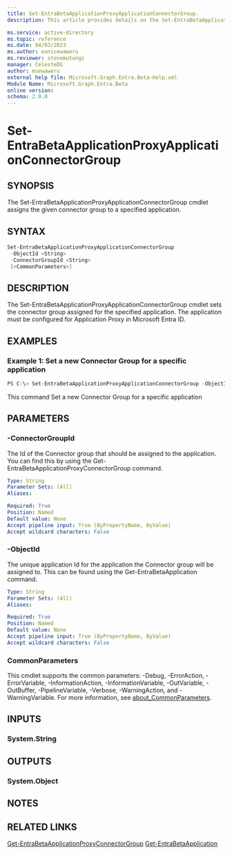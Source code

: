 ```yaml
---
title: Set-EntraBetaApplicationProxyApplicationConnectorGroup.
description: This article provides details on the Set-EntraBetaApplicationProxyApplicationConnectorGroup command.

ms.service: active-directory
ms.topic: reference
ms.date: 04/03/2023
ms.author: eunicewaweru
ms.reviewer: stevemutungi
manager: CelesteDG
author: msewaweru
external help file: Microsoft.Graph.Entra.Beta-Help.xml
Module Name: Microsoft.Graph.Entra.Beta
online version:
schema: 2.0.0
---
```


# Set-EntraBetaApplicationProxyApplicationConnectorGroup

## SYNOPSIS
The Set-EntraBetaApplicationProxyApplicationConnectorGroup cmdlet assigns the given connector group to a specified application.

## SYNTAX

```powershell
Set-EntraBetaApplicationProxyApplicationConnectorGroup 
 -ObjectId <String> 
 -ConnectorGroupId <String>
 [<CommonParameters>]
```

## DESCRIPTION
The Set-EntraBetaApplicationProxyApplicationConnectorGroup cmdlet sets the connector group assigned for the specified application.
The application must be configured for Application Proxy in Microsoft Entra ID.

## EXAMPLES

### Example 1: Set a new Connector Group for a specific application
```powershell
PS C:\> Set-EntraBetaApplicationProxyApplicationConnectorGroup -ObjectId 59462d3c-a1bc-40a0-9bed-be799357ebce -ConnectorGroupId a39b9095-8dc8-4d3a-86c3-e7b5c3f0fb84
```

This command Set a new Connector Group for a specific application

## PARAMETERS

### -ConnectorGroupId
The Id of the Connector group that should be assigned to the application.
You can find this by using the Get-EntraBetaApplicationProxyConnectorGroup command.

```yaml
Type: String
Parameter Sets: (All)
Aliases:

Required: True
Position: Named
Default value: None
Accept pipeline input: True (ByPropertyName, ByValue)
Accept wildcard characters: False
```

### -ObjectId
The unique application Id for the application the Connector group will be assigned to.
This can be found using the Get-EntraBetaApplication command.

```yaml
Type: String
Parameter Sets: (All)
Aliases:

Required: True
Position: Named
Default value: None
Accept pipeline input: True (ByPropertyName, ByValue)
Accept wildcard characters: False
```

### CommonParameters
This cmdlet supports the common parameters: -Debug, -ErrorAction, -ErrorVariable, -InformationAction, -InformationVariable, -OutVariable, -OutBuffer, -PipelineVariable, -Verbose, -WarningAction, and -WarningVariable. For more information, see [about_CommonParameters](http://go.microsoft.com/fwlink/?LinkID=113216).

## INPUTS

### System.String
## OUTPUTS

### System.Object
## NOTES

## RELATED LINKS
[Get-EntraBetaApplicationProxyConnectorGroup](Get-EntraBetaApplicationProxyConnectorGroup.md)
[Get-EntraBetaApplication](Get-EntraBetaApplication.md)
